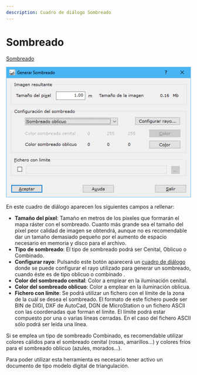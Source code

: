 ```yaml
---
description: Cuadro de diálogo Sombreado
---
```


# Sombreado

[Sombreado](../../como.../como-sombreado.md)

![Cuadro de diálogo Sombreado](<../../../.gitbook/assets/image (66).png>)

En este cuadro de diálogo aparecen los siguientes campos a rellenar:

* **Tamaño del píxel**: Tamaño en metros de los píxeles que formarán el mapa ráster con el sombreado. Cuanto más grande sea el tamaño del píxel peor calidad de imagen se obtendrá, aunque no es recomendable dar un tamaño demasiado pequeño por el aumento de espacio necesario en memoria y disco para el archivo.
* **Tipo de sombreado**: El tipo de sombreado podrá ser Cenital, Oblicuo o Combinado.
* **Configurar rayo**: Pulsando este botón aparecerá un [cuadro de diálogo ](configurar-rayo.md)donde se puede configurar el rayo utilizado para generar un sombreado, cuando éste es de tipo oblicuo o combinado .
* **Color del sombreado cenital**: Color a emplear en la iluminación cenital.
* **Color del sombreado oblicuo**: Color a emplear en la iluminación oblicua.
* **Fichero con límite**: Se podrá utilizar un fichero con el límite de la zona de la cuál se desea el sombreado. El formato de este fichero puede ser BIN de DIGI, DXF de AutoCad, DGN de MicroStation o un fichero ASCII con las coordenadas que forman el límite. El límite podrá estar compuesto por una o varias líneas cerradas. En el caso del fichero ASCII sólo podrá ser leída una línea.

Si se emplea un tipo de sombreado Combinado, es recomendable utilizar colores cálidos para el sombreado cenital (rosas, amarillos...) y colores fríos para el sombreado oblicuo (azules, morados...).

Para poder utilizar esta herramienta es necesario tener activo un documento de tipo modelo digital de triangulación.
